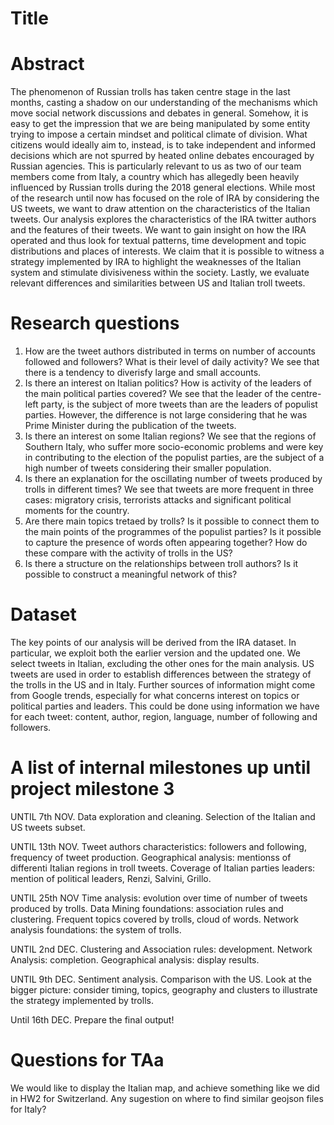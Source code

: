 # Title

# Abstract
The phenomenon of Russian trolls has taken centre stage in the last months, casting a shadow on our understanding of the mechanisms which move social network discussions and debates in general. Somehow, it is easy to get the impression that we are being manipulated by some entity trying to impose a certain mindset and political climate of division. What citizens would ideally aim to, instead, is to take independent and informed decisions which are not spurred by heated online debates encouraged by Russian agencies. This is particularly relevant to us as two of our team members come from Italy, a country which has allegedly been heavily influenced by Russian trolls during the 2018 general elections. 
While most of the research until now has focused on the role of IRA by considering the US tweets, we want to draw attention on the characteristics of the Italian tweets. Our analysis explores the characteristics of the IRA twitter authors and the features of their tweets. We want to gain insight on how the IRA operated and thus look for textual patterns, time development and topic distributions and places of interests. 
We claim that it is possible to witness a strategy implemented by IRA to highlight the weaknesses of the Italian system and stimulate divisiveness within the society.
Lastly, we evaluate relevant differences and similarities between US and Italian troll tweets.

# Research questions
1.	How are the tweet authors distributed in terms on number of accounts followed and followers? What is their level of daily activity?
    We see that there is a tendency to diverisfy large and small accounts.
2.  Is there an interest on Italian politics? How is activity of the leaders of the main political parties covered?
    We see that the leader of the centre-left party, is the subject of more tweets than are the leaders of populist parties. However, the difference is not large considering that he was Prime Minister during the publication of the tweets.
2.	Is there an interest on some Italian regions? 
    We see that the regions of Southern Italy, who suffer more socio-economic problems and were key in contributing to the election of the populist parties, are the subject of a high number of tweets considering their smaller population.
3.	Is there an explanation for the oscillating number of tweets produced by trolls in different times?
    We see that tweets are more frequent in three cases: migratory crisis, terrorists attacks and significant political moments for the country.
4.	Are there main topics tretaed by trolls? Is it possible to connect them to the main points of the  programmes of the populist parties? Is it possible to capture the presence of words often appearing together? How do these compare with the activity of trolls in the US?
5.	Is there a structure on the relationships between troll authors? Is it possible to construct a meaningful network of this?

# Dataset
The key points of our analysis will be derived from the IRA dataset. In particular, we exploit both the earlier version and the updated one. We select tweets in Italian, excluding the other ones for the main analysis.
US tweets are used in order to establish differences between the strategy of the trolls in the US and in Italy.
Further sources of information might come from Google trends, especially for what concerns interest on topics or political parties and leaders.
This could be done using information we have for each tweet: content, author, region, language, number of following and followers.

# A list of internal milestones up until project milestone 3
UNTIL 7th NOV.
Data exploration and cleaning.
Selection of the Italian and US tweets subset.

UNTIL 13th NOV.
Tweet authors characteristics: followers and following, frequency of tweet production.
Geographical analysis: mentionss of differenti Italian regions in troll tweets.
Coverage of Italian parties leaders: mention of political leaders, Renzi, Salvini, Grillo.

UNTIL 25th NOV
Time analysis: evolution over time of number of tweets produced by trolls.
Data Mining foundations: association rules and clustering.
Frequent topics covered by trolls, cloud of words.
Network analysis foundations: the system of trolls.

UNTIL 2nd DEC.
Clustering and Association rules: development.
Network Analysis: completion.
Geographical analysis: display results.

UNTIL 9th DEC.
Sentiment analysis.
Comparison with the US.
Look at the bigger picture: consider timing, topics, geography and clusters to illustrate the strategy implemented by trolls.

Until 16th DEC.
Prepare the final output!


# Questions for TAa
We would like to display the Italian map, and achieve something like we did in HW2 for Switzerland. Any sugestion on where to find similar geojson files for Italy?
